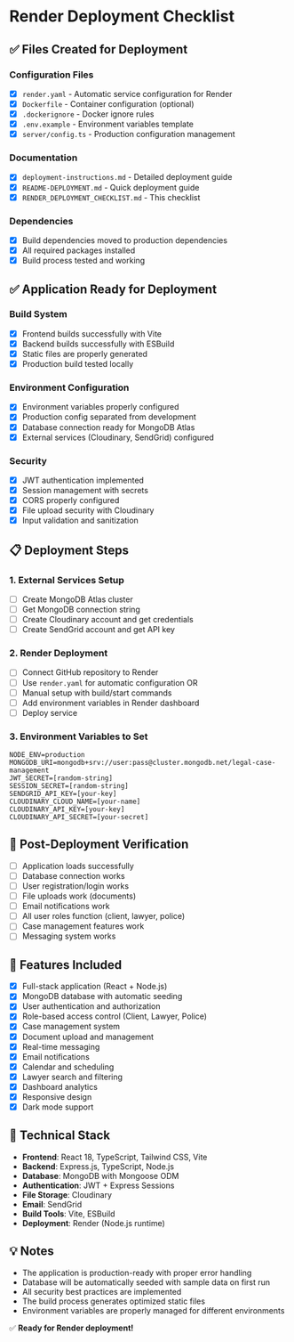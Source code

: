 # Render Deployment Checklist

## ✅ Files Created for Deployment

### Configuration Files
- [x] `render.yaml` - Automatic service configuration for Render
- [x] `Dockerfile` - Container configuration (optional)
- [x] `.dockerignore` - Docker ignore rules
- [x] `.env.example` - Environment variables template
- [x] `server/config.ts` - Production configuration management

### Documentation
- [x] `deployment-instructions.md` - Detailed deployment guide
- [x] `README-DEPLOYMENT.md` - Quick deployment guide
- [x] `RENDER_DEPLOYMENT_CHECKLIST.md` - This checklist

### Dependencies
- [x] Build dependencies moved to production dependencies
- [x] All required packages installed
- [x] Build process tested and working

## ✅ Application Ready for Deployment

### Build System
- [x] Frontend builds successfully with Vite
- [x] Backend builds successfully with ESBuild
- [x] Static files are properly generated
- [x] Production build tested locally

### Environment Configuration
- [x] Environment variables properly configured
- [x] Production config separated from development
- [x] Database connection ready for MongoDB Atlas
- [x] External services (Cloudinary, SendGrid) configured

### Security
- [x] JWT authentication implemented
- [x] Session management with secrets
- [x] CORS properly configured
- [x] File upload security with Cloudinary
- [x] Input validation and sanitization

## 📋 Deployment Steps

### 1. External Services Setup
- [ ] Create MongoDB Atlas cluster
- [ ] Get MongoDB connection string
- [ ] Create Cloudinary account and get credentials
- [ ] Create SendGrid account and get API key

### 2. Render Deployment
- [ ] Connect GitHub repository to Render
- [ ] Use `render.yaml` for automatic configuration OR
- [ ] Manual setup with build/start commands
- [ ] Add environment variables in Render dashboard
- [ ] Deploy service

### 3. Environment Variables to Set
```
NODE_ENV=production
MONGODB_URI=mongodb+srv://user:pass@cluster.mongodb.net/legal-case-management
JWT_SECRET=[random-string]
SESSION_SECRET=[random-string] 
SENDGRID_API_KEY=[your-key]
CLOUDINARY_CLOUD_NAME=[your-name]
CLOUDINARY_API_KEY=[your-key]
CLOUDINARY_API_SECRET=[your-secret]
```

## 🚀 Post-Deployment Verification

- [ ] Application loads successfully
- [ ] Database connection works
- [ ] User registration/login works
- [ ] File uploads work (documents)
- [ ] Email notifications work
- [ ] All user roles function (client, lawyer, police)
- [ ] Case management features work
- [ ] Messaging system works

## 📱 Features Included

- [x] Full-stack application (React + Node.js)
- [x] MongoDB database with automatic seeding
- [x] User authentication and authorization
- [x] Role-based access control (Client, Lawyer, Police)
- [x] Case management system
- [x] Document upload and management
- [x] Real-time messaging
- [x] Email notifications
- [x] Calendar and scheduling
- [x] Lawyer search and filtering
- [x] Dashboard analytics
- [x] Responsive design
- [x] Dark mode support

## 🔧 Technical Stack

- **Frontend**: React 18, TypeScript, Tailwind CSS, Vite
- **Backend**: Express.js, TypeScript, Node.js
- **Database**: MongoDB with Mongoose ODM
- **Authentication**: JWT + Express Sessions
- **File Storage**: Cloudinary
- **Email**: SendGrid
- **Build Tools**: Vite, ESBuild
- **Deployment**: Render (Node.js runtime)

## 💡 Notes

- The application is production-ready with proper error handling
- Database will be automatically seeded with sample data on first run
- All security best practices are implemented
- The build process generates optimized static files
- Environment variables are properly managed for different environments

✅ **Ready for Render deployment!**